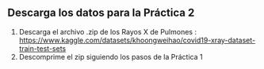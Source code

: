  ## Descarga los datos para la Práctica 2
1. Descarga el archivo .zip de los Rayos X de Pulmones : https://www.kaggle.com/datasets/khoongweihao/covid19-xray-dataset-train-test-sets
2. Descomprime el zip siguiendo los pasos de la Práctica 1
